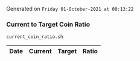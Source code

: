 Generated on `Friday 01-October-2021 at 00:13:22`

### Current to Target Coin Ratio
`current_coin_ratio.sh`

Date|Current|Target|Ratio
---|---|---|---
